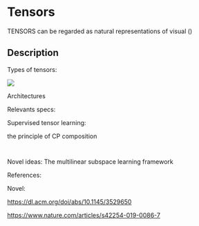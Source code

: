 # Tensors

TENSORS can be regarded as natural representations
of visual ()
## Description

Types of tensors:

![](https://i.ibb.co/whCRyr4/Captura-de-Pantalla-2023-02-21-a-la-s-9-38-33.png)


Architectures



Relevants specs:


Supervised tensor learning:

the principle of CP composition 
```ptyhon


```
Novel ideas:
The multilinear subspace learning framework

References:

Novel:

https://dl.acm.org/doi/abs/10.1145/3529650


https://www.nature.com/articles/s42254-019-0086-7
